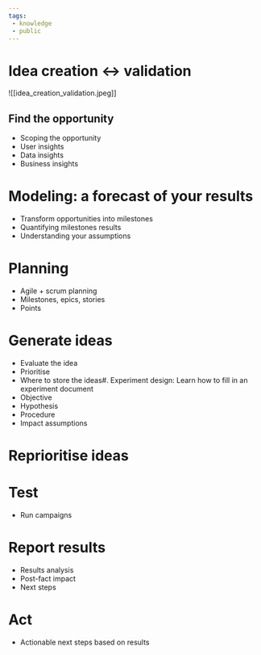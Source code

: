 ```yaml
---
tags: 
 - knowledge
 - public
---
```

# Idea creation <-> validation

![[idea_creation_validation.jpeg]]

## Find the opportunity  

- Scoping the opportunity 
- User insights
- Data insights
- Business insights

# Modeling: a forecast of your results

- Transform opportunities into milestones
- Quantifying milestones results
- Understanding your assumptions

# Planning

- Agile + scrum planning
- Milestones, epics, stories
- Points 

# Generate ideas

- Evaluate the idea
- Prioritise
- Where to store the ideas#. Experiment design: Learn how to fill in an experiment document
- Objective
- Hypothesis
- Procedure
- Impact assumptions

# Reprioritise ideas

# Test

- Run campaigns

# Report results

- Results analysis
- Post-fact impact
- Next steps

# Act


- Actionable next steps based on results